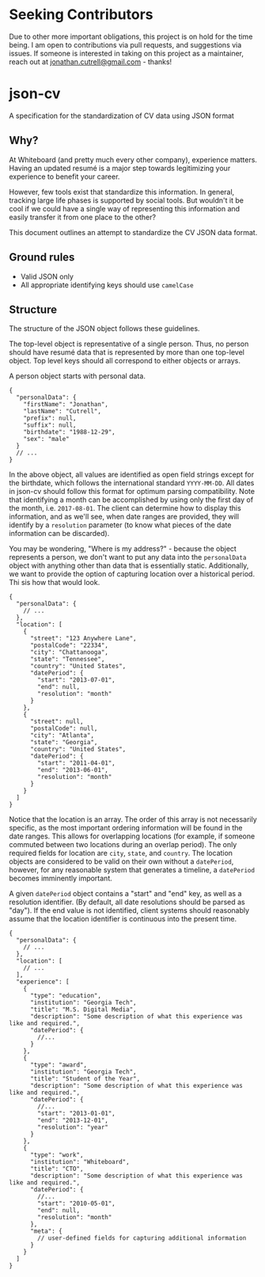 # Seeking Contributors
Due to other more important obligations, this project is on hold for the time being. I am open to contributions via pull requests, and suggestions via issues. If someone is interested in taking on this project as a maintainer, reach out at jonathan.cutrell@gmail.com - thanks!

# json-cv
A specification for the standardization of CV data using JSON format


## Why?
At Whiteboard (and pretty much every other company), experience matters. Having an updated resumé is a major step towards legitimizing your experience to benefit your career.

However, few tools exist that standardize this information. In general, tracking large life phases is supported by social tools. But wouldn't it be cool if we could have a single way of representing this information and easily transfer it from one place to the other?

This document outlines an attempt to standardize the CV JSON data format.

## Ground rules

- Valid JSON only
- All appropriate identifying keys should use `camelCase`

## Structure
The structure of the JSON object follows these guidelines.

The top-level object is representative of a single person. Thus, no person should have resumé data that is represented by more than one top-level object. Top level keys should all correspond to either objects or arrays.

A person object starts with personal data.

```
{
  "personalData": {
    "firstName": "Jonathan",
    "lastName": "Cutrell",
    "prefix": null,
    "suffix": null,
    "birthdate": "1988-12-29",
    "sex": "male"
  }
  // ...
}
```

In the above object, all values are identified as open field strings except for the birthdate, which follows the international standard `YYYY-MM-DD`. All dates in json-cv should follow this format for optimum parsing compatibility. Note that identifying a month can be accomplished by using only the first day of the month, i.e. `2017-08-01`. The client can determine how to display this information, and as we'll see, when date ranges are provided, they will identify by a `resolution` parameter (to know what pieces of the date information can be discarded).

You may be wondering, "Where is my address?" - because the object represents a person, we don't want to put any data into the `personalData` object with anything other than data that is essentially static. Additionally, we want to provide the option of capturing location over a historical period. Thi sis how that would look.

```
{
  "personalData": {
    // ...
  },
  "location": [
    {
      "street": "123 Anywhere Lane",
      "postalCode": "22334",
      "city": "Chattanooga",
      "state": "Tennessee",
      "country": "United States",
      "datePeriod": {
        "start": "2013-07-01",
        "end": null,
        "resolution": "month"
      }
    },
    {
      "street": null,
      "postalCode": null,
      "city": "Atlanta",
      "state": "Georgia",
      "country": "United States",
      "datePeriod": {
        "start": "2011-04-01",
        "end": "2013-06-01",
        "resolution": "month"
      }
    }
  ]
}
```

Notice that the location is an array. The order of this array is not necessarily specific, as the most important ordering information will be found in the date ranges. This allows for overlapping locations (for example, if someone commuted between two locations during an overlap period). The only required fields for location are `city`, `state`, and `country`. The location objects are considered to be valid on their own without a `datePeriod`, however, for any reasonable system that generates a timeline, a `datePeriod` becomes imminently important.

A given `datePeriod` object contains a "start" and "end" key, as well as a resolution identifier. (By default, all date resolutions should be parsed as "day"). If the end value is not identified, client systems should reasonably assume that the location identifier is continuous into the present time.

```
{
  "personalData": {
    // ...
  },
  "location": [
    // ...
  ],
  "experience": [
    {
      "type": "education",
      "institution": "Georgia Tech",
      "title": "M.S. Digital Media",
      "description": "Some description of what this experience was like and required.",
      "datePeriod": {
        //...
      }
    },
    {
      "type": "award",
      "institution": "Georgia Tech",
      "title": "Student of the Year",
      "description": "Some description of what this experience was like and required.",
      "datePeriod": {
        //...
        "start": "2013-01-01",
        "end": "2013-12-01",
        "resolution": "year"
      }
    },
    {
      "type": "work",
      "institution": "Whiteboard",
      "title": "CTO",
      "description": "Some description of what this experience was like and required.",
      "datePeriod": {
        //...
        "start": "2010-05-01",
        "end": null,
        "resolution": "month"
      },
      "meta": {
        // user-defined fields for capturing additional information
      }
    }
  ]
}
```
